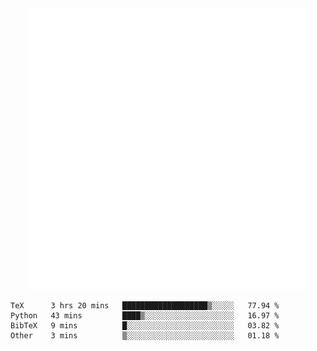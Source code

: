 <div align="center">
    <a href="https://konst.fish">
        <img src="https://raw.githubusercontent.com/konstfish/konstfish/master/fish.svg" alt="Logo" width="450"/>
    </a>
</div>

<!--START_SECTION:waka-->
```text
TeX      3 hrs 20 mins   ███████████████████▒░░░░░   77.94 % 
Python   43 mins         ████▒░░░░░░░░░░░░░░░░░░░░   16.97 % 
BibTeX   9 mins          █░░░░░░░░░░░░░░░░░░░░░░░░   03.82 % 
Other    3 mins          ▒░░░░░░░░░░░░░░░░░░░░░░░░   01.18 % 
```
<!--END_SECTION:waka-->
